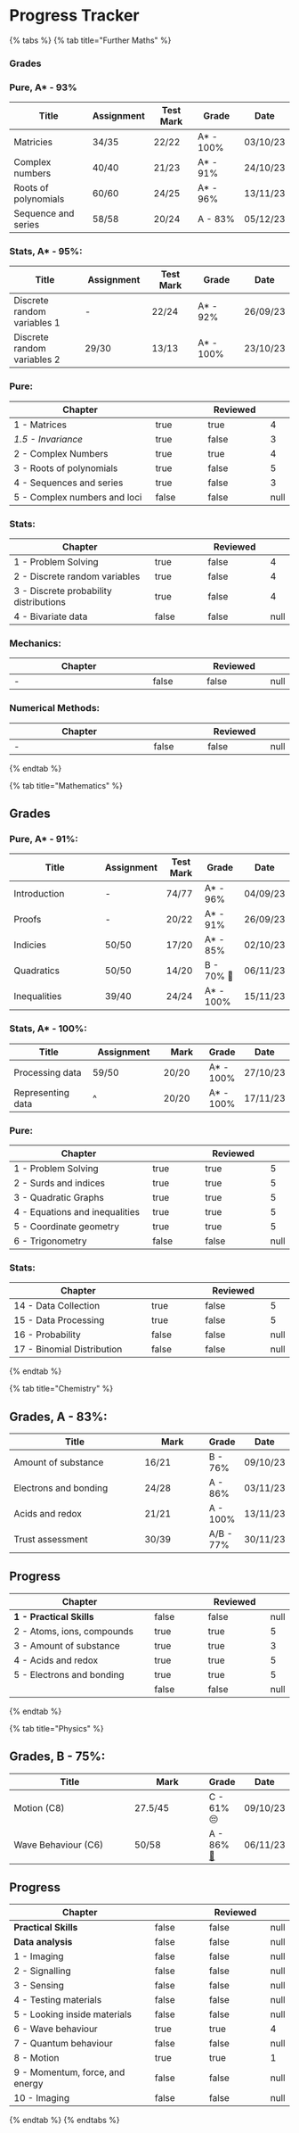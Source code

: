 # Progress Tracker

{% tabs %}
{% tab title="Further Maths" %}
### Grades

### Pure, A\* - 93%

| Title                | Assignment | Test Mark | Grade      | Date     |
| -------------------- | ---------- | --------- | ---------- | -------- |
| Matricies            | 34/35      | 22/22     | A\* - 100% | 03/10/23 |
| Complex numbers      | 40/40      | 21/23     | A\* - 91%  | 24/10/23 |
| Roots of polynomials | 60/60      | 24/25     | A\* - 96%  | 13/11/23 |
| Sequence and series  | 58/58      | 20/24     | A - 83%    | 05/12/23 |

### Stats, A\* - 95%:

<table><thead><tr><th width="208">Title</th><th width="128">Assignment</th><th width="110">Test Mark</th><th width="112">Grade</th><th>Date</th></tr></thead><tbody><tr><td>Discrete random variables 1</td><td>-</td><td>22/24</td><td>A* - 92%</td><td>26/09/23</td></tr><tr><td>Discrete random variables 2</td><td>29/30</td><td>13/13</td><td>A* - 100%</td><td>23/10/23</td></tr></tbody></table>

### Pure:

<table><thead><tr><th width="360">Chapter</th><th width="113" data-type="checkbox"></th><th width="113" data-type="checkbox">Reviewed</th><th data-type="rating" data-max="5"></th></tr></thead><tbody><tr><td>1 - Matrices</td><td>true</td><td>true</td><td>4</td></tr><tr><td><em>1.5 - Invariance</em></td><td>true</td><td>false</td><td>3</td></tr><tr><td>2 - Complex Numbers</td><td>true</td><td>true</td><td>4</td></tr><tr><td>3 - Roots of polynomials</td><td>true</td><td>false</td><td>5</td></tr><tr><td>4 - Sequences and series</td><td>true</td><td>false</td><td>3</td></tr><tr><td>5 - Complex numbers and loci</td><td>false</td><td>false</td><td>null</td></tr></tbody></table>

### Stats:

<table><thead><tr><th width="363">Chapter</th><th width="117" data-type="checkbox"></th><th width="114" data-type="checkbox">Reviewed</th><th data-type="rating" data-max="5"></th></tr></thead><tbody><tr><td>1 - Problem Solving</td><td>true</td><td>false</td><td>4</td></tr><tr><td>2 - Discrete random variables</td><td>true</td><td>false</td><td>4</td></tr><tr><td>3 - Discrete probability distributions</td><td>true</td><td>false</td><td>4</td></tr><tr><td>4 - Bivariate data</td><td>false</td><td>false</td><td>null</td></tr></tbody></table>

### Mechanics:

<table><thead><tr><th width="360">Chapter</th><th width="114" data-type="checkbox"></th><th width="115" data-type="checkbox">Reviewed</th><th data-type="rating" data-max="5"></th></tr></thead><tbody><tr><td>-</td><td>false</td><td>false</td><td>null</td></tr></tbody></table>

### Numerical Methods:

<table><thead><tr><th width="362">Chapter</th><th width="114" data-type="checkbox"></th><th width="112" data-type="checkbox">Reviewed</th><th data-type="rating" data-max="5"></th></tr></thead><tbody><tr><td>-</td><td>false</td><td>false</td><td>null</td></tr></tbody></table>
{% endtab %}

{% tab title="Mathematics" %}
## Grades

### Pure, A\* - 91%:

<table><thead><tr><th width="148">Title</th><th>Assignment</th><th>Test Mark</th><th>Grade</th><th>Date</th></tr></thead><tbody><tr><td>Introduction</td><td>-</td><td>74/77</td><td>A* - 96%</td><td>04/09/23</td></tr><tr><td>Proofs</td><td>-</td><td>20/22</td><td>A* - 91%</td><td>26/09/23</td></tr><tr><td>Indicies</td><td>50/50</td><td>17/20</td><td>A* - 85%</td><td>02/10/23</td></tr><tr><td>Quadratics</td><td>50/50</td><td>14/20</td><td>B - 70% <span data-gb-custom-inline data-tag="emoji" data-code="1f926">🤦</span></td><td>06/11/23</td></tr><tr><td>Inequalities</td><td>39/40</td><td>24/24</td><td>A* - 100%</td><td>15/11/23</td></tr></tbody></table>

### Stats, A\* - 100%:

<table><thead><tr><th width="178">Title</th><th width="147">Assignment</th><th width="103">Mark</th><th>Grade</th><th>Date</th></tr></thead><tbody><tr><td>Processing data</td><td>59/50</td><td>20/20</td><td>A* - 100%</td><td>27/10/23</td></tr><tr><td>Representing data</td><td>^</td><td>20/20</td><td>A* - 100%</td><td>17/11/23</td></tr></tbody></table>

### Pure:

<table><thead><tr><th width="346">Chapter</th><th width="115" data-type="checkbox"></th><th width="123" data-type="checkbox">Reviewed</th><th data-type="rating" data-max="5"></th></tr></thead><tbody><tr><td>1 - Problem Solving</td><td>true</td><td>true</td><td>5</td></tr><tr><td>2 - Surds and indices</td><td>true</td><td>true</td><td>5</td></tr><tr><td>3 - Quadratic Graphs</td><td>true</td><td>true</td><td>5</td></tr><tr><td>4 - Equations and inequalities</td><td>true</td><td>true</td><td>5</td></tr><tr><td>5 - Coordinate geometry</td><td>true</td><td>true</td><td>5</td></tr><tr><td>6 - Trigonometry</td><td>false</td><td>false</td><td>null</td></tr></tbody></table>

### Stats:

<table><thead><tr><th width="350">Chapter</th><th width="117" data-type="checkbox"></th><th width="122" data-type="checkbox">Reviewed</th><th data-type="rating" data-max="5"></th></tr></thead><tbody><tr><td>14 - Data Collection</td><td>true</td><td>false</td><td>5</td></tr><tr><td>15 - Data Processing</td><td>true</td><td>false</td><td>5</td></tr><tr><td>16 - Probability </td><td>false</td><td>false</td><td>null</td></tr><tr><td>17 - Binomial Distribution</td><td>false</td><td>false</td><td>null</td></tr></tbody></table>
{% endtab %}

{% tab title="Chemistry" %}
## Grades, A - 83%:

<table><thead><tr><th width="222">Title</th><th width="101">Mark</th><th>Grade</th><th>Date</th></tr></thead><tbody><tr><td>Amount of substance</td><td>16/21</td><td>B - 76% </td><td>09/10/23</td></tr><tr><td>Electrons and bonding</td><td>24/28</td><td>A - 86%</td><td>03/11/23</td></tr><tr><td>Acids and redox</td><td>21/21</td><td>A - 100%</td><td>13/11/23</td></tr><tr><td>Trust assessment</td><td>30/39</td><td>A/B - 77%</td><td>30/11/23</td></tr></tbody></table>

## Progress

<table><thead><tr><th width="359">Chapter</th><th width="117" data-type="checkbox"></th><th width="113" data-type="checkbox">Reviewed</th><th data-type="rating" data-max="5"></th></tr></thead><tbody><tr><td><strong>1 - Practical Skills</strong></td><td>false</td><td>false</td><td>null</td></tr><tr><td>2 - Atoms, ions, compounds</td><td>true</td><td>true</td><td>5</td></tr><tr><td>3 - Amount of substance</td><td>true</td><td>true</td><td>3</td></tr><tr><td>4 - Acids and redox</td><td>true</td><td>true</td><td>5</td></tr><tr><td>5 - Electrons and bonding</td><td>true</td><td>true</td><td>5</td></tr><tr><td></td><td>false</td><td>false</td><td>null</td></tr></tbody></table>
{% endtab %}

{% tab title="Physics" %}
## Grades, B - 75%:

<table><thead><tr><th width="217">Title</th><th width="125">Mark</th><th>Grade</th><th>Date</th></tr></thead><tbody><tr><td>Motion (C8)</td><td>27.5/45</td><td>C - 61% 😔</td><td>09/10/23</td></tr><tr><td>Wave Behaviour (C6)</td><td>50/58</td><td>A - 86% <a href="https://emojipedia.org/party-popper">🎉</a></td><td>06/11/23</td></tr></tbody></table>

## Progress

<table><thead><tr><th width="368">Chapter</th><th width="122" data-type="checkbox"></th><th width="110" data-type="checkbox">Reviewed</th><th data-type="rating" data-max="5"></th></tr></thead><tbody><tr><td><strong>Practical Skills</strong></td><td>false</td><td>false</td><td>null</td></tr><tr><td><strong>Data analysis</strong></td><td>false</td><td>false</td><td>null</td></tr><tr><td>1 - Imaging</td><td>false</td><td>false</td><td>null</td></tr><tr><td>2 - Signalling </td><td>false</td><td>false</td><td>null</td></tr><tr><td>3 - Sensing</td><td>false</td><td>false</td><td>null</td></tr><tr><td>4 - Testing materials</td><td>false</td><td>false</td><td>null</td></tr><tr><td>5 - Looking inside materials</td><td>false</td><td>false</td><td>null</td></tr><tr><td>6 - Wave behaviour</td><td>true</td><td>true</td><td>4</td></tr><tr><td>7 - Quantum behaviour</td><td>false</td><td>false</td><td>null</td></tr><tr><td>8 - Motion</td><td>true</td><td>true</td><td>1</td></tr><tr><td>9 - Momentum, force, and energy</td><td>false</td><td>false</td><td>null</td></tr><tr><td>10 - Imaging</td><td>false</td><td>false</td><td>null</td></tr></tbody></table>
{% endtab %}
{% endtabs %}
